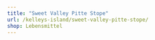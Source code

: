 ```yaml
---
title: "Sweet Valley Pitte Stope"
url: /kelleys-island/sweet-valley-pitte-stope/
shop: Lebensmittel
---
```

